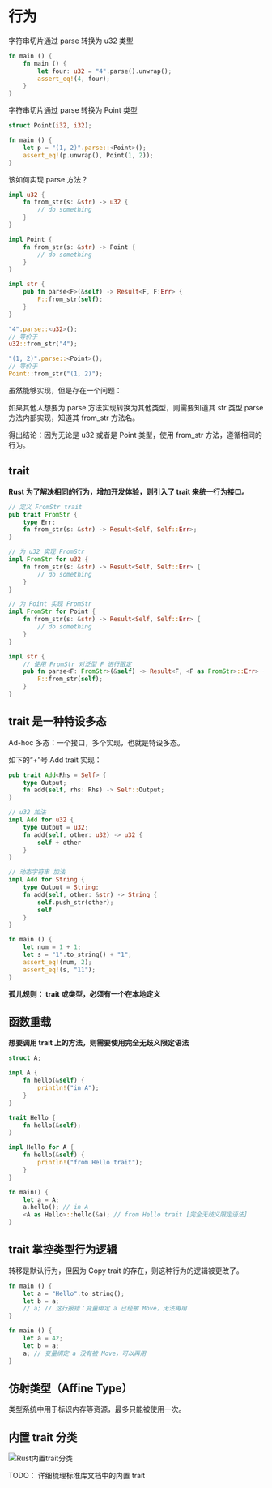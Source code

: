 # 行为

字符串切片通过 parse 转换为 u32 类型

```rust
fn main () {
    fn main () {
        let four: u32 = "4".parse().unwrap();
        assert_eq!(4, four);
    }
}
```

字符串切片通过 parse 转换为 Point 类型

```rust
struct Point(i32, i32);

fn main () {
    let p = "(1, 2)".parse::<Point>();
    assert_eq!(p.unwrap(), Point(1, 2));
}
```

该如何实现 parse 方法？

```rust
impl u32 {
    fn from_str(s: &str) -> u32 {
        // do something
    }
}

impl Point {
    fn from_str(s: &str) -> Point {
        // do something
    }
}

impl str {
    pub fn parse<F>(&self) -> Result<F, F:Err> {
        F::from_str(self);
    }
}

"4".parse::<u32>();
// 等价于
u32::from_str("4");

"(1, 2)".parse::<Point>();
// 等价于
Point::from_str("(1, 2)");
```

虽然能够实现，但是存在一个问题：

如果其他人想要为 parse 方法实现转换为其他类型，则需要知道其 str 类型 parse 方法内部实现，知道其 from_str 方法名。

得出结论：因为无论是 u32 或者是 Point 类型，使用 from_str 方法，遵循相同的行为。

## trait

**Rust 为了解决相同的行为，增加开发体验，则引入了 trait 来统一行为接口。**

```rust
// 定义 FromStr trait
pub trait FromStr {
    type Err;
    fn from_str(s: &str) -> Result<Self, Self::Err>;
}

// 为 u32 实现 FromStr
impl FromStr for u32 {
    fn from_str(s: &str) -> Result<Self, Self::Err> {
        // do something
    }
}

// 为 Point 实现 FromStr
impl FromStr for Point {
    fn from_str(s: &str) -> Result<Self, Self::Err> {
        // do something
    }
}

impl str {
    // 使用 FromStr 对泛型 F 进行限定
    pub fn parse<F: FromStr>(&self) -> Result<F, <F as FromStr>::Err> {
        F::from_str(self);
    }
}
```

## trait 是一种特设多态

Ad-hoc 多态：一个接口，多个实现，也就是特设多态。

如下的“+”号 Add trait 实现：

```rust
pub trait Add<Rhs = Self> {
    type Output;
    fn add(self, rhs: Rhs) -> Self::Output;
}

// u32 加法
impl Add for u32 {
    type Output = u32;
    fn add(self, other: u32) -> u32 {
        self + other
    }
}

// 动态字符串 加法
impl Add for String {
    type Output = String;
    fn add(self, other: &str) -> String {
        self.push_str(other);
        self
    }
}

fn main () {
    let num = 1 + 1;
    let s = "1".to_string() + "1";
    assert_eq!(num, 2);
    assert_eq!(s, "11");
}
```

**孤儿规则： trait 或类型，必须有一个在本地定义**

## 函数重载

**想要调用 trait 上的方法，则需要使用完全无歧义限定语法**

```rust
struct A;

impl A {
    fn hello(&self) {
        println!("in A");
    }
}

trait Hello {
    fn hello(&self);
}

impl Hello for A {
    fn hello(&self) {
        println!("from Hello trait");
    }
}

fn main() {
    let a = A;
    a.hello(); // in A
    <A as Hello>::hello(&a); // from Hello trait [完全无歧义限定语法]
}

```

## trait 掌控类型行为逻辑

转移是默认行为，但因为 Copy trait 的存在，则这种行为的逻辑被更改了。

```rust
fn main () {
    let a = "Hello".to_string();
    let b = a;
    // a; // 这行报错：变量绑定 a 已经被 Move，无法再用
}
```

```rust
fn main () {
    let a = 42;
    let b = a;
    a; // 变量绑定 a 没有被 Move，可以再用
}
```

## 仿射类型（Affine Type）

类型系统中用于标识内存等资源，最多只能被使用一次。

## 内置 trait 分类

![Rust内置trait分类](../images/Rust内置trait分类.png)

TODO： 详细梳理标准库文档中的内置 trait
